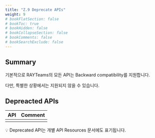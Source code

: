 ```yaml
---
title: "Z.9 Deprecate APIs"
weight: 9
# bookFlatSection: false
# bookToc: true
# bookHidden: false
# bookCollapseSection: false
# bookComments: false
# bookSearchExclude: false
---
```

## Summary

기본적으로 RAYTeams의 모든 API는 Backward compatibility를 지원합니다.

다만, 특별한 상황에서는 지원되지 않을 수 있습니다.

## Depreacted APIs

| API | Comment |
| --- | --- |
|  |  |

<aside>
💡 Deprecated API는 개별 API Resources 문서에도 표기됩니다.

</aside>